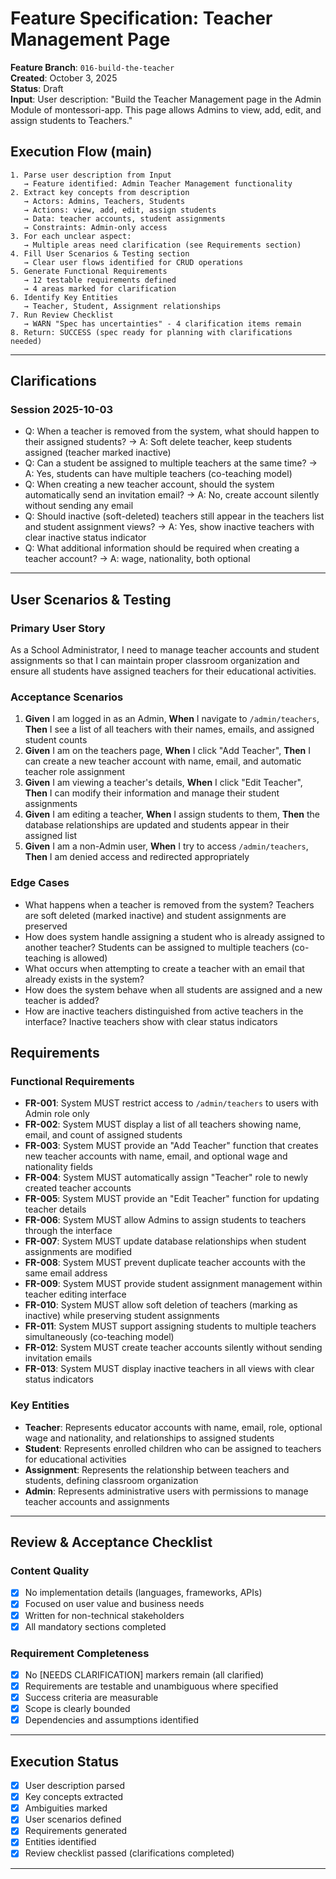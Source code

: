 # Feature Specification: Teacher Management Page

**Feature Branch**: `016-build-the-teacher`  
**Created**: October 3, 2025  
**Status**: Draft  
**Input**: User description: "Build the Teacher Management page in the Admin Module of montessori-app. This page allows Admins to view, add, edit, and assign students to Teachers."

## Execution Flow (main)
```
1. Parse user description from Input
   → Feature identified: Admin Teacher Management functionality
2. Extract key concepts from description
   → Actors: Admins, Teachers, Students
   → Actions: view, add, edit, assign students
   → Data: teacher accounts, student assignments
   → Constraints: Admin-only access
3. For each unclear aspect:
   → Multiple areas need clarification (see Requirements section)
4. Fill User Scenarios & Testing section
   → Clear user flows identified for CRUD operations
5. Generate Functional Requirements
   → 12 testable requirements defined
   → 4 areas marked for clarification
6. Identify Key Entities
   → Teacher, Student, Assignment relationships
7. Run Review Checklist
   → WARN "Spec has uncertainties" - 4 clarification items remain
8. Return: SUCCESS (spec ready for planning with clarifications needed)
```

---

## Clarifications

### Session 2025-10-03
- Q: When a teacher is removed from the system, what should happen to their assigned students? → A: Soft delete teacher, keep students assigned (teacher marked inactive)
- Q: Can a student be assigned to multiple teachers at the same time? → A: Yes, students can have multiple teachers (co-teaching model)
- Q: When creating a new teacher account, should the system automatically send an invitation email? → A: No, create account silently without sending any email
- Q: Should inactive (soft-deleted) teachers still appear in the teachers list and student assignment views? → A: Yes, show inactive teachers with clear inactive status indicator
- Q: What additional information should be required when creating a teacher account? → A: wage, nationality, both optional

---

## User Scenarios & Testing

### Primary User Story
As a School Administrator, I need to manage teacher accounts and student assignments so that I can maintain proper classroom organization and ensure all students have assigned teachers for their educational activities.

### Acceptance Scenarios
1. **Given** I am logged in as an Admin, **When** I navigate to `/admin/teachers`, **Then** I see a list of all teachers with their names, emails, and assigned student counts
2. **Given** I am on the teachers page, **When** I click "Add Teacher", **Then** I can create a new teacher account with name, email, and automatic teacher role assignment
3. **Given** I am viewing a teacher's details, **When** I click "Edit Teacher", **Then** I can modify their information and manage their student assignments
4. **Given** I am editing a teacher, **When** I assign students to them, **Then** the database relationships are updated and students appear in their assigned list
5. **Given** I am a non-Admin user, **When** I try to access `/admin/teachers`, **Then** I am denied access and redirected appropriately

### Edge Cases
- What happens when a teacher is removed from the system? Teachers are soft deleted (marked inactive) and student assignments are preserved
- How does system handle assigning a student who is already assigned to another teacher? Students can be assigned to multiple teachers (co-teaching is allowed)
- What occurs when attempting to create a teacher with an email that already exists in the system?
- How does the system behave when all students are assigned and a new teacher is added?
- How are inactive teachers distinguished from active teachers in the interface? Inactive teachers show with clear status indicators

## Requirements

### Functional Requirements
- **FR-001**: System MUST restrict access to `/admin/teachers` to users with Admin role only
- **FR-002**: System MUST display a list of all teachers showing name, email, and count of assigned students
- **FR-003**: System MUST provide an "Add Teacher" function that creates new teacher accounts with name, email, and optional wage and nationality fields
- **FR-004**: System MUST automatically assign "Teacher" role to newly created teacher accounts
- **FR-005**: System MUST provide an "Edit Teacher" function for updating teacher details
- **FR-006**: System MUST allow Admins to assign students to teachers through the interface
- **FR-007**: System MUST update database relationships when student assignments are modified
- **FR-008**: System MUST prevent duplicate teacher accounts with the same email address
- **FR-009**: System MUST provide student assignment management within teacher editing interface
- **FR-010**: System MUST allow soft deletion of teachers (marking as inactive) while preserving student assignments
- **FR-011**: System MUST support assigning students to multiple teachers simultaneously (co-teaching model)
- **FR-012**: System MUST create teacher accounts silently without sending invitation emails
- **FR-013**: System MUST display inactive teachers in all views with clear status indicators

### Key Entities
- **Teacher**: Represents educator accounts with name, email, role, optional wage and nationality, and relationships to assigned students
- **Student**: Represents enrolled children who can be assigned to teachers for educational activities
- **Assignment**: Represents the relationship between teachers and students, defining classroom organization
- **Admin**: Represents administrative users with permissions to manage teacher accounts and assignments

---

## Review & Acceptance Checklist

### Content Quality
- [x] No implementation details (languages, frameworks, APIs)
- [x] Focused on user value and business needs
- [x] Written for non-technical stakeholders
- [x] All mandatory sections completed

### Requirement Completeness
- [x] No [NEEDS CLARIFICATION] markers remain (all clarified)
- [x] Requirements are testable and unambiguous where specified
- [x] Success criteria are measurable
- [x] Scope is clearly bounded
- [x] Dependencies and assumptions identified

---

## Execution Status

- [x] User description parsed
- [x] Key concepts extracted
- [x] Ambiguities marked
- [x] User scenarios defined
- [x] Requirements generated
- [x] Entities identified
- [x] Review checklist passed (clarifications completed)

---
